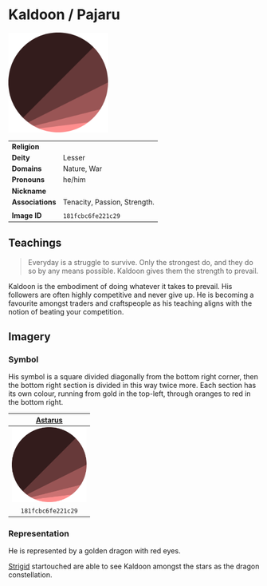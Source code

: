 # Kaldoon / Pajaru

<img src="https://raw.githubusercontent.com/jesskelsall/astarus-images/main/symbols/181fcbc6fe221c29.png" height="200" />

|||
| --- | --- |
| **Religion** | |
| **Deity** | Lesser |
| **Domains** | Nature, War |
| **Pronouns** | he/him |
| **Nickname** | |
| **Associations** | Tenacity, Passion, Strength. |
|||
| **Image ID** | `181fcbc6fe221c29` |

## Teachings

> Everyday is a struggle to survive. Only the strongest do, and they do so by any means possible. Kaldoon gives them the strength to prevail.

Kaldoon is the embodiment of doing whatever it takes to prevail. His followers are often highly competitive and never give up. He is becoming a favourite amongst traders and craftspeople as his teaching aligns with the notion of beating your competition.

## Imagery

### Symbol

His symbol is a square divided diagonally from the bottom right corner, then the bottom right section is divided in this way twice more. Each section has its own colour, running from gold in the top-left, through oranges to red in the bottom right.

| [Astarus](../../planes/astarus.md) |
|:---:|
| <img src="https://raw.githubusercontent.com/jesskelsall/astarus-images/main/symbols/181fcbc6fe221c29.png" height="150" /> |
| `181fcbc6fe221c29` |

### Representation

He is represented by a golden dragon with red eyes.

[Strigid](../../lineages/strigid.md) startouched are able to see Kaldoon amongst the stars as the dragon constellation.

